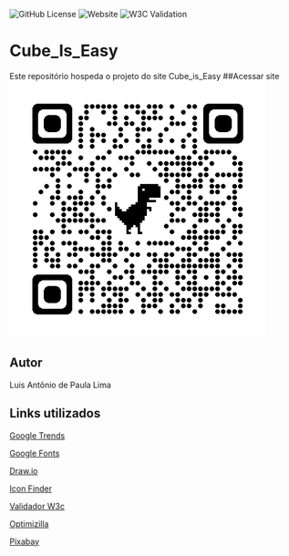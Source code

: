 ![GitHub License](https://img.shields.io/github/license/Luis-Antonio-Lima/Cube_Is_Easy)
![Website](https://img.shields.io/website?url=https%3A%2F%2Fluis-antonio-lima.github.io%2FCube_Is_Easy%2F)
![W3C Validation](https://img.shields.io/w3c-validation/html?targetUrl=https%3A%2F%2Fluis-antonio-lima.github.io%2FCube_Is_Easy%2F)


# Cube_Is_Easy
Este repositório hospeda o projeto do site Cube_is_Easy
##Acessar site
![QrCode](https://github.com/Luis-Antonio-Lima/Cube_Is_Easy/blob/main/doc/qrcode_luis-antonio-lima.github.io.png)
## Autor
Luis Antônio de Paula Lima
## Links utilizados
[Google Trends](https://trends.google.com.br/trends/)

[Google Fonts](https://fonts.google.com/)

[Draw.io](https://app.diagrams.net/)

[Icon Finder](https://www.iconfinder.com/)

[Validador W3c](https://validator.w3.org/)

[Optimizilla](https://imagecompressor.com/)

[Pixabay](https://pixabay.com/pt/)
